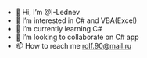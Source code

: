 - 👋 Hi, I’m @I-Lednev
- 👀 I’m interested in C# and VBA(Excel)
- 🌱 I’m currently learning C#
- 💞️ I’m looking to collaborate on C# app 
- 📫 How to reach me rolf.90@mail.ru

<!---
I-Lednev/I-Lednev is a ✨ special ✨ repository because its `README.md` (this file) appears on your GitHub profile.
You can click the Preview link to take a look at your changes.
--->
